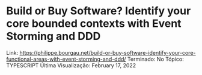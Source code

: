 # Build or Buy Software? Identify your core bounded contexts with Event Storming and DDD

Link: https://philippe.bourgau.net/build-or-buy-software-identify-your-core-functional-areas-with-event-storming-and-ddd/
Terminado: No
Tópico: TYPESCRIPT
Última Visualização: February 17, 2022